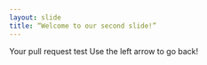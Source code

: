 ```yaml
---
layout: slide
title: “Welcome to our second slide!”
---
```

Your pull request test
Use the left arrow to go back!
